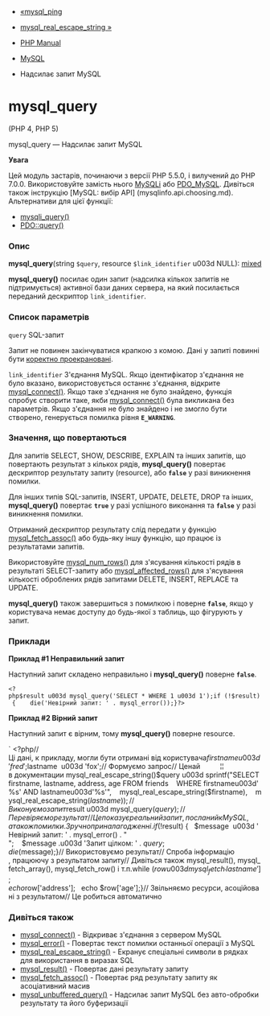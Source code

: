 - [«mysql_ping](function.mysql-ping.md)
- [mysql_real_escape_string »](function.mysql-real-escape-string.md)

- [PHP Manual](index.md)
- [MySQL](ref.mysql.md)
- Надсилає запит MySQL

# mysql_query

(PHP 4, PHP 5)

mysql_query — Надсилає запит MySQL

**Увага**

Цей модуль застарів, починаючи з версії PHP 5.5.0, і вилучений до PHP 7.0.0.
Використовуйте замість нього [MySQLi](book.mysqli.md) або
[PDO_MySQL](ref.pdo-mysql.md). Дивіться також інструкцію [MySQL: вибір
API] (mysqlinfo.api.choosing.md). Альтернативи для цієї функції:

- [mysqli_query()](mysqli.query.md)
- [PDO::query()](pdo.query.md)

### Опис

**mysql_query**(string `$query`, resource `$link_identifier` u003d NULL):
[mixed](language.types.declarations.md#language.types.declarations.mixed)

**mysql_query()** посилає один запит (надсилка кількох запитів не
підтримується) активної бази даних сервера, на який посилається
переданий дескриптор `link_identifier`.

### Список параметрів

`query`
SQL-запит

Запит не повинен закінчуватися крапкою з комою. Дані у запиті повинні
бути [коректно
проекрановані](function.mysql-real-escape-string.md).

`link_identifier`
З'єднання MySQL. Якщо ідентифікатор з'єднання не було вказано,
використовується останнє з'єднання, відкрите
[mysql_connect()](function.mysql-connect.md). Якщо таке з'єднання не
було знайдено, функція спробує створити таке, якби
[mysql_connect()](function.mysql-connect.md) була викликана без
параметрів. Якщо з'єднання не було знайдено і не змогло бути створено,
генерується помилка рівня **`E_WARNING`**.

### Значення, що повертаються

Для запитів SELECT, SHOW, DESCRIBE, EXPLAIN та інших запитів,
що повертають результат з кількох рядів, **mysql_query()** повертає
дескриптор результату запиту (resource), або **`false`** у разі
виникнення помилки.

Для інших типів SQL-запитів, INSERT, UPDATE, DELETE, DROP та інших,
**mysql_query()** повертає **`true`** у разі успішного виконання та
**`false`** у разі виникнення помилки.

Отриманий дескриптор результату слід передати у функцію
[mysql_fetch_assoc()](function.mysql-fetch-assoc.md) або будь-яку іншу
функцію, що працює із результатами запитів.

Використовуйте [mysql_num_rows()](function.mysql-num-rows.md) для
з'ясування кількості рядів в результаті SELECT-запиту або
[mysql_affected_rows()](function.mysql-affected-rows.md) для з'ясування
кількості оброблених рядів запитами DELETE, INSERT, REPLACE та
UPDATE.

**mysql_query()** також завершиться з помилкою і поверне **`false`**, якщо
у користувача немає доступу до будь-якої з таблиць, що фігурують у
запит.

### Приклади

**Приклад #1 Неправильний запит**

Наступний запит складено неправильно і **mysql_query()** поверне
**`false`**.

` <?php$result u003d mysql_query('SELECT * WHERE 1 u003d 1');if (!$result) {    die('Невірний запит: ' . mysql_error());}?> `

**Приклад #2 Вірний запит**

Наступний запит є вірним, тому **mysql_query()** поверне resource.

` <?php//Ці дані, к прикладу, могли бути отримані від користувача$firstname u003d 'fred';$lastname  u003d 'fox';// Формуємо запрос// Ценай          ¦¦ в документации mysql_real_escape_string()$query u003d sprintf("SELECT firstname, lastname, address, age FROM friends    WHERE firstnameu003d'%s' AND lastnameu003d'%s'",    mysql_real_escape_string($firstname),    mysql_real_escape_string($lastname)); // Виконуємо запит$result u003d mysql_query($query);// Перевіряємо результат// Це показує реальний запит, посланий к MySQL, а також помилки. Зручно при налагодженні.if (!$result) {   $message  u003d 'Невірний запит: ' . mysql_error() . "
";    $message .u003d 'Запит цілком: ' . $query;   die($message);}// Використовуємо результат// Спроба інформацію , працюючу з результатом запиту// Дивіться також mysql_result(), mysql_fetch_array(), mysql_fetch_row() і т.п.while ($row u003d mysql_fetch_   'lastname'];    echo $row['address'];   echo $row['age'];}// Звільняємо ресурси, асоційовані з результатом// Це робиться автоматично 

### Дивіться також

- [mysql_connect()](function.mysql-connect.md) - Відкриває
з'єднання з сервером MySQL
- [mysql_error()](function.mysql-error.md) - Повертає текст помилки
останньої операції з MySQL
- [mysql_real_escape_string()](function.mysql-real-escape-string.md) -
Екранує спеціальні символи в рядках для використання в
виразах SQL
- [mysql_result()](function.mysql-result.md) - Повертає дані
результату запиту
- [mysql_fetch_assoc()](function.mysql-fetch-assoc.md) - Повертає
ряд результату запиту як асоціативний масив
- [mysql_unbuffered_query()](function.mysql-unbuffered-query.md) -
Надсилає запит MySQL без авто-обробки результату та його
буферизації
